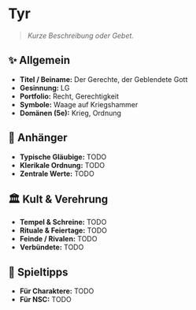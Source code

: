# Tyr

> *Kurze Beschreibung oder Gebet.*

## ✨ Allgemein
- **Titel / Beiname:** Der Gerechte, der Geblendete Gott
- **Gesinnung:** LG
- **Portfolio:** Recht, Gerechtigkeit
- **Symbole:** Waage auf Kriegshammer
- **Domänen (5e):** Krieg, Ordnung

## 🙏 Anhänger
- **Typische Gläubige:** TODO
- **Klerikale Ordnung:** TODO
- **Zentrale Werte:** TODO

## 🏛️ Kult & Verehrung
- **Tempel & Schreine:** TODO
- **Rituale & Feiertage:** TODO
- **Feinde / Rivalen:** TODO
- **Verbündete:** TODO

## 📖 Spieltipps
- **Für Charaktere:** TODO
- **Für NSC:** TODO
